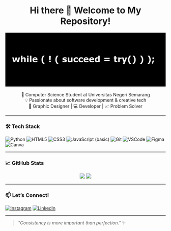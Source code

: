 <h1 align="center">Hi there 👋 Welcome to My Repository!</h1>

<div align="center">
  <img src="img/header.jpg" alt="Yusri Annisa" />
</div>

<p align="center">
  🌱 Computer Science Student at Universitas Negeri Semarang <br>
  💡 Passionate about software development & creative tech <br>
  🎨 Graphic Designer | 💻 Developer | 📈 Problem Solver
</p>

---

### 🛠️ Tech Stack
![Python](https://img.shields.io/badge/Python-3776AB?style=for-the-badge&logo=python&logoColor=white)
![HTML5](https://img.shields.io/badge/HTML5-E34F26?style=for-the-badge&logo=html5&logoColor=white)
![CSS3](https://img.shields.io/badge/CSS3-1572B6?style=for-the-badge&logo=css3&logoColor=white)
![JavaScript (basic)](https://img.shields.io/badge/JavaScript-Basic-yellow?style=for-the-badge&logo=javascript&logoColor=black)
![Git](https://img.shields.io/badge/Git-F05032?style=for-the-badge&logo=git&logoColor=white)
![VSCode](https://img.shields.io/badge/VS%20Code-007ACC?style=for-the-badge&logo=visual-studio-code&logoColor=white)
![Figma](https://img.shields.io/badge/Figma-F24E1E?style=for-the-badge&logo=figma&logoColor=white)
![Canva](https://img.shields.io/badge/Canva-00C4CC?style=for-the-badge&logo=canva&logoColor=white)

---

### 📈 GitHub Stats
<p align="center">
  <img src="https://github-readme-stats.vercel.app/api?username=yuzhuruuu&show_icons=true&theme=tokyonight" width="450"/>
  <img src="https://github-readme-stats.vercel.app/api/top-langs/?username=yuzhuruuu&layout=compact&theme=tokyonight" width="350"/>
</p>

---

### 📫 Let’s Connect!
[![Instagram](https://img.shields.io/badge/@Yusri-E4405F?style=for-the-badge&logo=instagram&logoColor=white)](https://instagram.com/ysr.rchmh)
[![LinkedIn](https://img.shields.io/badge/LinkedIn-blue?style=for-the-badge&logo=linkedin&logoColor=white)](https://linkedin.com)

---

> _"Consistency is more important than perfection."_ ✨


<!---
yuzhuruuu/yuzhuruuu is a ✨ special ✨ repository because its `README.md` (this file) appears on your GitHub profile.
You can click the Preview link to take a look at your changes.
--->
